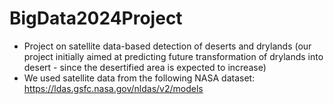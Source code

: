 # BigData2024Project

* Project on satellite data-based detection of deserts and drylands (our project initially aimed at predicting future transformation of drylands into desert - since the desertified area is expected to increase)
* We used satellite data from the following NASA dataset: https://ldas.gsfc.nasa.gov/nldas/v2/models

